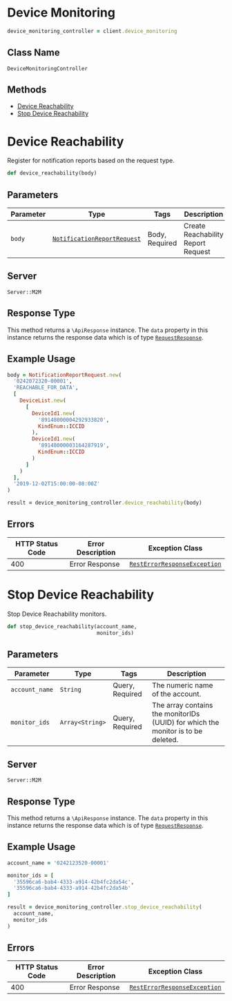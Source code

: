 # Device Monitoring

```ruby
device_monitoring_controller = client.device_monitoring
```

## Class Name

`DeviceMonitoringController`

## Methods

* [Device Reachability](../../doc/controllers/device-monitoring.md#device-reachability)
* [Stop Device Reachability](../../doc/controllers/device-monitoring.md#stop-device-reachability)


# Device Reachability

Register for notification reports based on the request type.

```ruby
def device_reachability(body)
```

## Parameters

| Parameter | Type | Tags | Description |
|  --- | --- | --- | --- |
| `body` | [`NotificationReportRequest`](../../doc/models/notification-report-request.md) | Body, Required | Create Reachability Report Request |

## Server

`Server::M2M`

## Response Type

This method returns a `\ApiResponse` instance. The `data` property in this instance returns the response data which is of type [`RequestResponse`](../../doc/models/request-response.md).

## Example Usage

```ruby
body = NotificationReportRequest.new(
  '0242072320-00001',
  'REACHABLE_FOR_DATA',
  [
    DeviceList.new(
      [
        DeviceId1.new(
          '89148000004292933820',
          KindEnum::ICCID
        ),
        DeviceId1.new(
          '89148000003164287919',
          KindEnum::ICCID
        )
      ]
    )
  ],
  '2019-12-02T15:00:00-08:00Z'
)

result = device_monitoring_controller.device_reachability(body)
```

## Errors

| HTTP Status Code | Error Description | Exception Class |
|  --- | --- | --- |
| 400 | Error Response | [`RestErrorResponseException`](../../doc/models/rest-error-response-exception.md) |


# Stop Device Reachability

Stop Device Reachability monitors.

```ruby
def stop_device_reachability(account_name,
                             monitor_ids)
```

## Parameters

| Parameter | Type | Tags | Description |
|  --- | --- | --- | --- |
| `account_name` | `String` | Query, Required | The numeric name of the account. |
| `monitor_ids` | `Array<String>` | Query, Required | The array contains the monitorIDs (UUID) for which the monitor is to be deleted. |

## Server

`Server::M2M`

## Response Type

This method returns a `\ApiResponse` instance. The `data` property in this instance returns the response data which is of type [`RequestResponse`](../../doc/models/request-response.md).

## Example Usage

```ruby
account_name = '0242123520-00001'

monitor_ids = [
  '35596ca6-bab4-4333-a914-42b4fc2da54c',
  '35596ca6-bab4-4333-a914-42b4fc2da54b'
]

result = device_monitoring_controller.stop_device_reachability(
  account_name,
  monitor_ids
)
```

## Errors

| HTTP Status Code | Error Description | Exception Class |
|  --- | --- | --- |
| 400 | Error Response | [`RestErrorResponseException`](../../doc/models/rest-error-response-exception.md) |

